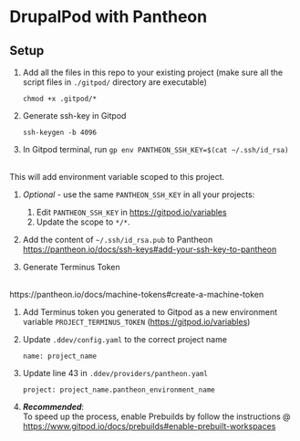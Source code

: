 # DrupalPod with Pantheon

## Setup 

1. Add all the files in this repo to your existing project (make sure all the script files in `./gitpod/` directory are executable)
    ```
    chmod +x .gitpod/*
    ```

1. Generate ssh-key in Gitpod
    ```
    ssh-keygen -b 4096
    ```

1. In Gitpod terminal, run `gp env PANTHEON_SSH_KEY=$(cat ~/.ssh/id_rsa)`
<br>
This will add environment variable scoped to this project. 

1. _Optional_ - use the same `PANTHEON_SSH_KEY` in all your projects:
    1. Edit `PANTHEON_SSH_KEY` in https://gitpod.io/variables
    1. Update the scope to `*/*`.

1. Add the content of `~/.ssh/id_rsa.pub` to Pantheon
    <br>
    https://pantheon.io/docs/ssh-keys#add-your-ssh-key-to-pantheon


1. Generate Terminus Token
<br>
https://pantheon.io/docs/machine-tokens#create-a-machine-token

1. Add Terminus token you generated to Gitpod as a new environment variable `PROJECT_TERMINUS_TOKEN` (https://gitpod.io/variables)

1. Update `.ddev/config.yaml` to the correct project name
    ```
    name: project_name
    ```

1. Update line 43 in `.ddev/providers/pantheon.yaml`
    ```
    project: project_name.pantheon_environment_name
    ```

1. _**Recommended**_:
<br>To speed up the process, enable Prebuilds by follow the instructions @ https://www.gitpod.io/docs/prebuilds#enable-prebuilt-workspaces